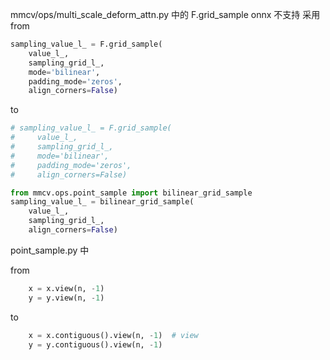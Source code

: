 mmcv/ops/multi_scale_deform_attn.py 中的 F.grid_sample onnx 不支持 
采用 
from   
```py
sampling_value_l_ = F.grid_sample(
    value_l_,
    sampling_grid_l_,
    mode='bilinear',
    padding_mode='zeros',
    align_corners=False)
```
to
```py 
# sampling_value_l_ = F.grid_sample(
#     value_l_,
#     sampling_grid_l_,
#     mode='bilinear',
#     padding_mode='zeros',
#     align_corners=False)

from mmcv.ops.point_sample import bilinear_grid_sample
sampling_value_l_ = bilinear_grid_sample(
    value_l_,
    sampling_grid_l_,
    align_corners=False)
```

point_sample.py 中  

from 
```py
    x = x.view(n, -1)
    y = y.view(n, -1)
```
to 
```py
    x = x.contiguous().view(n, -1)  # view
    y = y.contiguous().view(n, -1)
```
